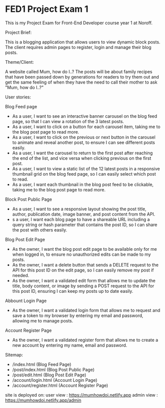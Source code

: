 # FED1 Project Exam 1

This is my Project Exam for Front-End Developer course year 1 at Noroff.

Project Brief:

  This is a blogging application that allows users to view dynamic block posts.
The client requires admin pages to register, login and manage their blog posts.

Theme/Client:

  A website called Mum, how do I..? The posts will be about family recipes that have been passed down
by generations for readers to try them out and get the same feeling of when they have the need to call
their mother to ask "Mum, how do I..?"

User stories:

  Blog Feed page
  - As a user, I want to see an interactive banner carousel on the blog feed page, so that
I can view a rotation of the 3 latest posts.
  - As a user, I want to click on a button for each carousel item, taking me to the blog
post page to read more.
  - As a user, I want to click on the previous or next button in the carousel to animate
and reveal another post, to ensure I can see different posts easily.
  - As a user, I want the carousel to return to the first post after reaching the end of the
list, and vice versa when clicking previous on the first post.
  - As a user, I want to view a static list of the 12 latest posts in a responsive thumbnail
grid on the blog feed page, so I can easily select which post to read.
  - As a user, I want each thumbnail in the blog post feed to be clickable, taking me to
the blog post page to read more.

  Block Post Public Page
  - As a user, I want to see a responsive layout showing the post title, author,
publication date, image banner, and post content from the API.
  - s a user, I want each blog page to have a shareable URL including a query string or
hash parameter that contains the post ID, so I can share the post with others easily.

  Blog Post Edit Page
  - As the owner, I want the blog post edit page to be available only for me when logged
in, to ensure no unauthorized edits can be made to my posts.
  - As the owner, I want a delete button that sends a DELETE request to the API for this
post ID on the edit page, so I can easily remove my post if needed.
  - As the owner, I want a validated edit form that allows me to update the title, body
content, or image by sending a POST request to the API for this post ID, ensuring I
can keep my posts up to date easily.

  Abbount Login Page
  - As the owner, I want a validated login form that allows me to request and save a
token to my browser by entering my email and password, allowing me to manage
posts.

  Account Register Page
  - As the owner, I want a validated register form that allows me to create a new
account by entering my name, email and password.

Sitemap:

  - /index.html (Blog Feed Page)
  - /post/index.html (Blog Post Public Page)
  - /post/edit.html (Blog Post Edit Page)
  - /account/login.html (Account Login Page)
  - /account/register.html (Account Register Page)
  

site is deployed on:
user view : https://mumhowdoi.netlify.app
admin view : https://mumhowdoi.netlify.app/admin
